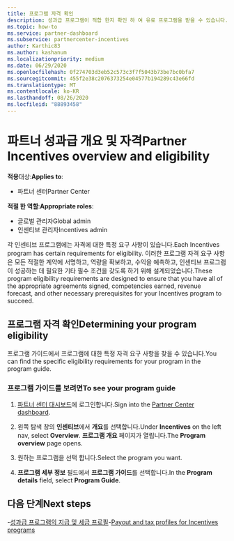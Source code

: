 ```yaml
---
title: 프로그램 자격 확인
description: 성과급 프로그램이 적합 한지 확인 하 여 유료 프로그램을 받을 수 있습니다.
ms.topic: how-to
ms.service: partner-dashboard
ms.subservice: partnercenter-incentives
author: Karthic83
ms.author: kashanum
ms.localizationpriority: medium
ms.date: 06/29/2020
ms.openlocfilehash: 0f274703d3eb52c573c3f7f5043b73be7bc0bfa7
ms.sourcegitcommit: 455f2e38c2076373254e04577b194289c43e66fd
ms.translationtype: MT
ms.contentlocale: ko-KR
ms.lasthandoff: 08/26/2020
ms.locfileid: "88893458"
---
```

# <a name="partner-incentives-overview-and-eligibility"></a><span data-ttu-id="148a0-103">파트너 성과급 개요 및 자격</span><span class="sxs-lookup"><span data-stu-id="148a0-103">Partner Incentives overview and eligibility</span></span> 

<span data-ttu-id="148a0-104">**적용**대상:</span><span class="sxs-lookup"><span data-stu-id="148a0-104">**Applies to**:</span></span>

- <span data-ttu-id="148a0-105">파트너 센터</span><span class="sxs-lookup"><span data-stu-id="148a0-105">Partner Center</span></span>

<span data-ttu-id="148a0-106">**적절 한 역할**:</span><span class="sxs-lookup"><span data-stu-id="148a0-106">**Appropriate roles**:</span></span>

- <span data-ttu-id="148a0-107">글로벌 관리자</span><span class="sxs-lookup"><span data-stu-id="148a0-107">Global admin</span></span>
- <span data-ttu-id="148a0-108">인센티브 관리자</span><span class="sxs-lookup"><span data-stu-id="148a0-108">Incentives admin</span></span>

 <span data-ttu-id="148a0-109">각 인센티브 프로그램에는 자격에 대한 특정 요구 사항이 있습니다.</span><span class="sxs-lookup"><span data-stu-id="148a0-109">Each Incentives program has certain requirements for eligibility.</span></span> <span data-ttu-id="148a0-110">이러한 프로그램 자격 요구 사항은 모든 적절한 계약에 서명하고, 역량을 확보하고, 수익을 예측하고, 인센티브 프로그램이 성공하는 데 필요한 기타 필수 조건을 갖도록 하기 위해 설계되었습니다.</span><span class="sxs-lookup"><span data-stu-id="148a0-110">These program eligibility requirements are designed to ensure that you have all of the appropriate agreements signed, competencies earned, revenue forecast, and other necessary prerequisites for your Incentives program to succeed.</span></span>

## <a name="determining-your-program-eligibility"></a><span data-ttu-id="148a0-111">프로그램 자격 확인</span><span class="sxs-lookup"><span data-stu-id="148a0-111">Determining your program eligibility</span></span>

<span data-ttu-id="148a0-112">프로그램 가이드에서 프로그램에 대한 특정 자격 요구 사항을 찾을 수 있습니다.</span><span class="sxs-lookup"><span data-stu-id="148a0-112">You can find the specific eligibility requirements for your program in the program guide.</span></span> 

### <a name="to-see-your-program-guide"></a><span data-ttu-id="148a0-113">프로그램 가이드를 보려면</span><span class="sxs-lookup"><span data-stu-id="148a0-113">To see your program guide</span></span>

1. <span data-ttu-id="148a0-114">[파트너 센터 대시보드](https://partner.microsoft.com/dashboard/)에 로그인합니다.</span><span class="sxs-lookup"><span data-stu-id="148a0-114">Sign into the [Partner Center dashboard](https://partner.microsoft.com/dashboard/).</span></span>

2. <span data-ttu-id="148a0-115">왼쪽 탐색 창의 **인센티브**에서 **개요**를 선택합니다.</span><span class="sxs-lookup"><span data-stu-id="148a0-115">Under **Incentives** on the left nav, select **Overview**.</span></span> <span data-ttu-id="148a0-116">**프로그램 개요** 페이지가 열립니다.</span><span class="sxs-lookup"><span data-stu-id="148a0-116">The **Program overview** page opens.</span></span>

3. <span data-ttu-id="148a0-117">원하는 프로그램을 선택 합니다.</span><span class="sxs-lookup"><span data-stu-id="148a0-117">Select the program you want.</span></span>

4. <span data-ttu-id="148a0-118">**프로그램 세부 정보** 필드에서 **프로그램 가이드**를 선택합니다.</span><span class="sxs-lookup"><span data-stu-id="148a0-118">In the **Program details** field, select **Program Guide**.</span></span>

## <a name="next-steps"></a><span data-ttu-id="148a0-119">다음 단계</span><span class="sxs-lookup"><span data-stu-id="148a0-119">Next steps</span></span>

<span data-ttu-id="148a0-120">-[성과급 프로그램의 지급 및 세금 프로필](incentives-create-and-manage-your-payout-and-tax-profiles.md)</span><span class="sxs-lookup"><span data-stu-id="148a0-120">-[Payout and tax profiles for Incentives programs](incentives-create-and-manage-your-payout-and-tax-profiles.md)</span></span>